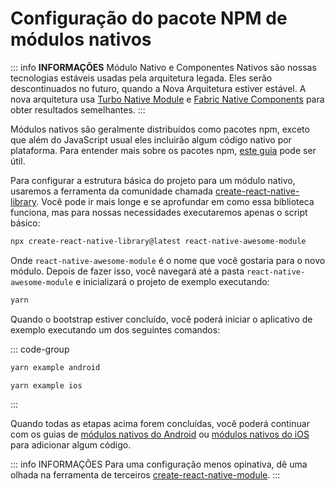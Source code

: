 # Configuração do pacote NPM de módulos nativos

::: info **INFORMAÇÕES**
Módulo Nativo e Componentes Nativos são nossas tecnologias estáveis usadas pela arquitetura legada. Eles serão descontinuados no futuro, quando a Nova Arquitetura estiver estável. A nova arquitetura usa [Turbo Native Module](https://github.com/reactwg/react-native-new-architecture/blob/main/docs/turbo-modules.md) e [Fabric Native Components](https://github.com/reactwg/react-native-new-architecture/blob/main/docs/fabric-native-components.md) para obter resultados semelhantes.
:::

Módulos nativos são geralmente distribuídos como pacotes npm, exceto que além do JavaScript usual eles incluirão algum código nativo por plataforma. Para entender mais sobre os pacotes npm, [este guia](https://docs.npmjs.com/packages-and-modules/contributing-packages-to-the-registry) pode ser útil.

Para configurar a estrutura básica do projeto para um módulo nativo, usaremos a ferramenta da comunidade chamada [create-react-native-library](https://github.com/callstack/react-native-builder-bob). Você pode ir mais longe e se aprofundar em como essa biblioteca funciona, mas para nossas necessidades executaremos apenas o script básico:

```bash
npx create-react-native-library@latest react-native-awesome-module
```

Onde `react-native-awesome-module` é o nome que você gostaria para o novo módulo. Depois de fazer isso, você navegará até a pasta `react-native-awesome-module` e inicializará o projeto de exemplo executando:

```bash
yarn
```

Quando o bootstrap estiver concluído, você poderá iniciar o aplicativo de exemplo executando um dos seguintes comandos:

::: code-group
```bash [Android/Yarn]
yarn example android
```
```bash [iOS/Yarn]
yarn example ios
```
:::

Quando todas as etapas acima forem concluídas, você poderá continuar com os guias de [módulos nativos do Android](/docs/native-modules-android.md) ou [módulos nativos do iOS](/docs/native-modules-ios.md) para adicionar algum código.

::: info INFORMAÇÕES
Para uma configuração menos opinativa, dê uma olhada na ferramenta de terceiros [create-react-native-module](https://github.com/brodybits/create-react-native-module).
:::
